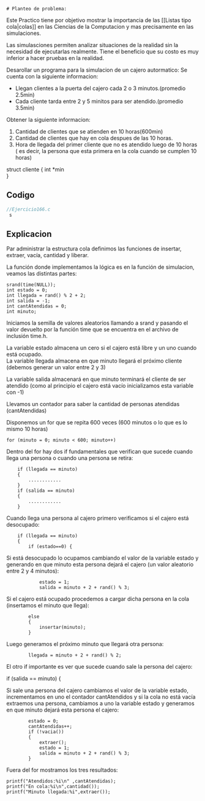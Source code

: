 	# Planteo de problema:
Este Practico tiene por objetivo mostrar la importancia de las [[Listas tipo cola|colas]] en las 
Ciencias de la Computacion y mas precisamente en las simulaciones.

Las simulasciones permiten analizar situaciones de la realidad sin la necesidad de ejecutarlas realmente. Tiene el beneficio que su costo es muy inferior a hacer pruebas en la realidad.

Desarollar un programa para la simulacion de un cajero autormatico:
Se cuenta con la siguiente informacion:
- Llegan clientes a la puerta del cajero cada 2 o 3 minutos.(promedio 2.5min)
- Cada cliente tarda entre 2 y 5 minitos para ser atendido.(promedio 3.5min)

Obtener la siguiente informacion:
1. Cantidad de clientes que se atienden en 10 horas(600min)
2. Cantidad de clientes que hay en cola despues de las 10 horas.
3. Hora de llegada del primer  cliente que no es atendido luego de 10 horas ( es decir, la persona que esta primera en la cola cuando se cumplen 10 horas)

struct cliente 
{
int *min  
}

## Codigo
```c
//Ejercicio166.c
 s 
```
## Explicacion

Par administrar la estructura cola definimos las funciones de insertar, extraer, vacía, cantidad y liberar.

La función donde implementamos la lógica es en la función de simulacion, veamos las distintas partes:

    srand(time(NULL));
    int estado = 0;
    int llegada = rand() % 2 + 2;
    int salida = -1;
    int cantAtendidas = 0;
    int minuto;

Iniciamos la semilla de valores aleatorios llamando a srand y pasando el valor devuelto por la función time que se encuentra en el archivo de inclusión time.h.

La variable estado almacena un cero si el cajero está libre y un uno cuando está ocupado.  
La variable llegada almacena en que minuto llegará el próximo cliente (debemos generar un valor entre 2 y 3)

La variable salida almacenará en que minuto terminará el cliente de ser atendido (como al principio el cajero está vacío inicializamos esta variable con -1)

Llevamos un contador para saber la cantidad de personas atendidas (cantAtendidas)

Disponemos un for que se repita 600 veces (600 minutos o lo que es lo mismo 10 horas)  

    for (minuto = 0; minuto < 600; minuto++)

Dentro del for hay dos if fundamentales que verifican que sucede cuando llega una persona o cuando una persona se retira:

        if (llegada == minuto)
        {
            ............
        }
        if (salida == minuto)
        {
            ............
        }

Cuando llega una persona al cajero primero verificamos si el cajero está desocupado:

        if (llegada == minuto)
        {
            if (estado==0) {

Si está desocupado lo ocupamos cambiando el valor de la variable estado y generando en que minuto esta persona dejará el cajero (un valor aleatorio entre 2 y 4 minutos):

                estado = 1;
                salida = minuto + 2 + rand() % 3;

Si el cajero está ocupado procedemos a cargar dicha persona en la cola (insertamos el minuto que llega):

            else
            {
                insertar(minuto);
            }

Luego generamos el próximo minuto que llegará otra persona:

            llegada = minuto + 2 + rand() % 2;

El otro if importante es ver que sucede cuando sale la persona del cajero:

if (salida == minuto) {

Si sale una persona del cajero cambiamos el valor de la variable estado, incrementamos en uno el contador cantAtendidos y si la cola no está vacía extraemos una persona, cambiamos a uno la variable estado y generamos en que minuto dejará esta persona el cajero:

            estado = 0;
            cantAtendidas++;
            if (!vacia())
            {
                extraer();
                estado = 1;
                salida = minuto + 2 + rand() % 3;
            }

Fuera del for mostramos los tres resultados:

    printf("Atendidos:%i\n" ,cantAtendidas);
    printf("En cola:%i\n",cantidad());
    printf("Minuto llegada:%i",extraer());
